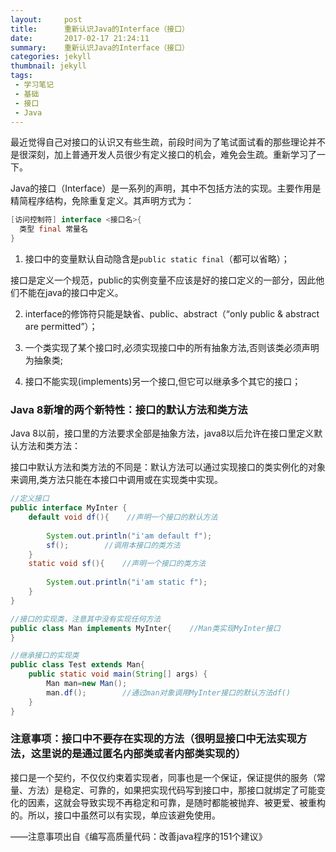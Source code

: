 ```yaml
---
layout:     post
title:      重新认识Java的Interface（接口）
date:       2017-02-17 21:24:11
summary:    重新认识Java的Interface（接口）
categories: jekyll
thumbnail: jekyll
tags:
 - 学习笔记
 - 基础
 - 接口
 - Java
---
```


最近觉得自己对接口的认识又有些生疏，前段时间为了笔试面试看的那些理论并不是很深刻，加上普通开发人员很少有定义接口的机会，难免会生疏。重新学习了一下。


Java的接口（Interface）是一系列的声明，其中不包括方法的实现。主要作用是精简程序结构，免除重复定义。其声明方式为：
```java
[访问控制符] interface <接口名>{
  类型 final 常量名
}
```
1. 接口中的变量默认自动隐含是```public static final```（都可以省略）；

接口是定义一个规范，public的实例变量不应该是好的接口定义的一部分，因此他们不能在java的接口中定义。

2.  interface的修饰符只能是缺省、public、abstract（“only public & abstract are permitted”）；

3. 一个类实现了某个接口时,必须实现接口中的所有抽象方法,否则该类必须声明为抽象类;

4. 接口不能实现(implements)另一个接口,但它可以继承多个其它的接口；

### Java 8新增的两个新特性：接口的默认方法和类方法

Java 8以前，接口里的方法要求全部是抽象方法，java8以后允许在接口里定义默认方法和类方法：

接口中默认方法和类方法的不同是：默认方法可以通过实现接口的类实例化的对象来调用,类方法只能在本接口中调用或在实现类中实现。

```java
//定义接口
public interface MyInter {
    default void df(){    //声明一个接口的默认方法
        
        System.out.println("i'am default f");
        sf();        //调用本接口的类方法
    }
    static void sf(){    //声明一个接口的类方法
        
        System.out.println("i'am static f");
    }
}

//接口的实现类，注意其中没有实现任何方法
public class Man implements MyInter{    //Man类实现MyInter接口
}

//继承接口的实现类
public class Test extends Man{
    public static void main(String[] args) {
        Man man=new Man();
        man.df();        //通过man对象调用MyInter接口的默认方法df()
    }
}

```
### 注意事项：接口中不要存在实现的方法（很明显接口中无法实现方法，这里说的是通过匿名内部类或者内部类实现的）

接口是一个契约，不仅仅约束着实现者，同事也是一个保证，保证提供的服务（常量、方法）是稳定、可靠的，如果把实现代码写到接口中，那接口就绑定了可能变化的因素，这就会导致实现不再稳定和可靠，是随时都能被抛弃、被更爱、被重构的。所以，接口中虽然可以有实现，单应该避免使用。

——注意事项出自《编写高质量代码：改善java程序的151个建议》
